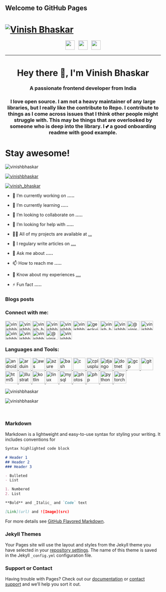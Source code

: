 ## Welcome to GitHub Pages

# [![Vinish Bhaskar](https://raw.githubusercontent.com/Vinishbhaskar/Vinishbhaskar/main/icon/vb-bannner-light.png)](https://vinishbhaskar.com)

<p align='center'>
<a href="https://twitter.com/vinish_bhaskar"><img height="30" src="https://github.com/WaylonWalker/WaylonWalker/blob/main/icon/twitter.png?raw=true"></a>&nbsp;&nbsp;
<a href="https://instagram.com/vinish_bhaskar"><img height="30" src="https://github.com/WaylonWalker/WaylonWalker/blob/main/icon/instagram.jpg?raw=true"></a>&nbsp;&nbsp;
<a href="https://www.linkedin.com/in/vinishbhaskar/"><img height="30" src="https://github.com/WaylonWalker/WaylonWalker/blob/main/icon/linkedin.png?raw=true"></a>
</p>

---

<h1 align="center">Hey there 👋, I'm Vinish Bhaskar</h1>
<h3 align="center">A passionate frontend developer from India</h3>
<h3 align="center">I love open source.  I am not a heavy maintainer of any large libraries, but I really like the contribute to Repo.  I contribute to things as I come across issues that I think other people might struggle with.  This may be things that are overlooked by someone who is deep into the library.  I 💕 a good onboarding readme with good example.</h3>

# Stay awesome!

<p align="left"> <img src="https://komarev.com/ghpvc/?username=vinishbhaskar&label=Profile%20views&color=0e75b6&style=flat" alt="vinishbhaskar" /> </p>

<p align="left"> <a href="https://github.com/ryo-ma/github-profile-trophy"><img src="https://github-profile-trophy.vercel.app/?username=vinishbhaskar" alt="vinishbhaskar" /></a> </p>

<p align="left"> <a href="https://twitter.com/vinish_bhaskar" target="blank"><img src="https://img.shields.io/twitter/follow/vinish_bhaskar?logo=twitter&style=for-the-badge" alt="vinish_bhaskar" /></a> </p>

- 🔭 I’m currently working on **.....**

- 🌱 I’m currently learning **.....**

- 👯 I’m looking to collaborate on **.....**

- 🤝 I’m looking for help with **.....**

- 👨‍💻 All of my projects are available at [...](...)

- 📝 I regulary write articles on [....](....)

- 💬 Ask me about **.....**

- 📫 How to reach me **.....**

- 📄 Know about my experiences [....](....)

- ⚡ Fun fact **.....**

### Blogs posts
<!-- BLOG-POST-LIST:START -->
<!-- BLOG-POST-LIST:END -->

<h3 align="left">Connect with me:</h3>
<p align="left">
<a href="https://codepen.io/vinishbhaskar" target="blank"><img align="center" src="https://cdn.jsdelivr.net/npm/simple-icons@3.0.1/icons/codepen.svg" alt="vinishbhaskar" height="30" width="40" /></a>
<a href="https://dev.to/vinishbhaskar" target="blank"><img align="center" src="https://cdn.jsdelivr.net/npm/simple-icons@3.0.1/icons/dev-dot-to.svg" alt="vinishbhaskar" height="30" width="40" /></a>
<a href="https://twitter.com/vinish_bhaskar" target="blank"><img align="center" src="https://cdn.jsdelivr.net/npm/simple-icons@3.0.1/icons/twitter.svg" alt="vinish_bhaskar" height="30" width="40" /></a>
<a href="https://linkedin.com/in/vinishbhaskar" target="blank"><img align="center" src="https://cdn.jsdelivr.net/npm/simple-icons@3.0.1/icons/linkedin.svg" alt="vinishbhaskar" height="30" width="40" /></a>
<a href="https://codesandbox.com/vinishbhaskar" target="blank"><img align="center" src="https://cdn.jsdelivr.net/npm/simple-icons@3.0.1/icons/codesandbox.svg" alt="vinishbhaskar" height="30" width="40" /></a>
<a href="https://kaggle.com/vinishbhaskar" target="blank"><img align="center" src="https://cdn.jsdelivr.net/npm/simple-icons@3.0.1/icons/kaggle.svg" alt="vinishbhaskar" height="30" width="40" /></a>
<a href="https://fb.com/geeckvinish" target="blank"><img align="center" src="https://cdn.jsdelivr.net/npm/simple-icons@3.0.1/icons/facebook.svg" alt="geeckvinish" height="30" width="40" /></a>
<a href="https://instagram.com/vinish_bhaskar" target="blank"><img align="center" src="https://cdn.jsdelivr.net/npm/simple-icons@3.0.1/icons/instagram.svg" alt="vinish_bhaskar" height="30" width="40" /></a>
<a href="https://www.behance.net/vinishbhaskar" target="blank"><img align="center" src="https://cdn.jsdelivr.net/npm/simple-icons@3.0.1/icons/behance.svg" alt="vinishbhaskar" height="30" width="40" /></a>
<a href="https://medium.com/@vinishbhaskar" target="blank"><img align="center" src="https://cdn.jsdelivr.net/npm/simple-icons@3.0.1/icons/medium.svg" alt="@vinishbhaskar" height="30" width="40" /></a>
<a href="https://www.codechef.com/users/vinishbhaskar" target="blank"><img align="center" src="https://cdn.jsdelivr.net/npm/simple-icons@3.1.0/icons/codechef.svg" alt="vinishbhaskar" height="30" width="40" /></a>
<a href="https://www.hackerrank.com/vinishbhaskar" target="blank"><img align="center" src="https://cdn.jsdelivr.net/npm/simple-icons@3.0.1/icons/hackerrank.svg" alt="vinishbhaskar" height="30" width="40" /></a>
<a href="https://codeforces.com/profile/vinishbhaskar" target="blank"><img align="center" src="https://cdn.jsdelivr.net/npm/simple-icons@3.0.1/icons/codeforces.svg" alt="vinishbhaskar" height="30" width="40" /></a>
<a href="https://www.leetcode.com/vinishbhaskar" target="blank"><img align="center" src="https://cdn.jsdelivr.net/npm/simple-icons@3.0.1/icons/leetcode.svg" alt="vinishbhaskar" height="30" width="40" /></a>
<a href="https://www.hackerearth.com/@vinishbhaskar" target="blank"><img align="center" src="https://cdn.jsdelivr.net/npm/simple-icons@3.0.1/icons/hackerearth.svg" alt="@vinishbhaskar" height="30" width="40" /></a>
<a href="https://www.topcoder.com/members/vinishbhaskar" target="blank"><img align="center" src="https://cdn.jsdelivr.net/npm/simple-icons@3.0.1/icons/topcoder.svg" alt="vinishbhaskar" height="30" width="40" /></a>
</p>

<h3 align="left">Languages and Tools:</h3>
<p align="left"> <a href="https://developer.android.com" target="_blank"> <img src="https://devicons.github.io/devicon/devicon.git/icons/android/android-original-wordmark.svg" alt="android" width="40" height="40"/> </a> <a href="https://www.arduino.cc/" target="_blank"> <img src="https://cdn.worldvectorlogo.com/logos/arduino-1.svg" alt="arduino" width="40" height="40"/> </a> <a href="https://aws.amazon.com" target="_blank"> <img src="https://devicons.github.io/devicon/devicon.git/icons/amazonwebservices/amazonwebservices-original-wordmark.svg" alt="aws" width="40" height="40"/> </a> <a href="https://azure.microsoft.com/en-in/" target="_blank"> <img src="https://www.vectorlogo.zone/logos/microsoft_azure/microsoft_azure-icon.svg" alt="azure" width="40" height="40"/> </a> <a href="https://www.gnu.org/software/bash/" target="_blank"> <img src="https://www.vectorlogo.zone/logos/gnu_bash/gnu_bash-icon.svg" alt="bash" width="40" height="40"/> </a> <a href="https://www.cprogramming.com/" target="_blank"> <img src="https://devicons.github.io/devicon/devicon.git/icons/c/c-original.svg" alt="c" width="40" height="40"/> </a> <a href="https://www.w3schools.com/cpp/" target="_blank"> <img src="https://devicons.github.io/devicon/devicon.git/icons/cplusplus/cplusplus-original.svg" alt="cplusplus" width="40" height="40"/> </a> <a href="https://www.djangoproject.com/" target="_blank"> <img src="https://devicons.github.io/devicon/devicon.git/icons/django/django-original.svg" alt="django" width="40" height="40"/> </a> <a href="https://dotnet.microsoft.com/" target="_blank"> <img src="https://devicons.github.io/devicon/devicon.git/icons/dot-net/dot-net-original-wordmark.svg" alt="dotnet" width="40" height="40"/> </a> <a href="https://cloud.google.com" target="_blank"> <img src="https://www.vectorlogo.zone/logos/google_cloud/google_cloud-icon.svg" alt="gcp" width="40" height="40"/> </a> <a href="https://git-scm.com/" target="_blank"> <img src="https://www.vectorlogo.zone/logos/git-scm/git-scm-icon.svg" alt="git" width="40" height="40"/> </a> <a href="https://www.w3.org/html/" target="_blank"> <img src="https://devicons.github.io/devicon/devicon.git/icons/html5/html5-original-wordmark.svg" alt="html5" width="40" height="40"/> </a> <a href="https://www.adobe.com/in/products/illustrator.html" target="_blank"> <img src="https://www.vectorlogo.zone/logos/adobe_illustrator/adobe_illustrator-icon.svg" alt="illustrator" width="40" height="40"/> </a> <a href="https://kotlinlang.org" target="_blank"> <img src="https://www.vectorlogo.zone/logos/kotlinlang/kotlinlang-icon.svg" alt="kotlin" width="40" height="40"/> </a> <a href="https://www.linux.org/" target="_blank"> <img src="https://devicons.github.io/devicon/devicon.git/icons/linux/linux-original.svg" alt="linux" width="40" height="40"/> </a> <a href="https://www.mysql.com/" target="_blank"> <img src="https://devicons.github.io/devicon/devicon.git/icons/mysql/mysql-original-wordmark.svg" alt="mysql" width="40" height="40"/> </a> <a href="https://www.photoshop.com/en" target="_blank"> <img src="https://devicons.github.io/devicon/devicon.git/icons/photoshop/photoshop-plain.svg" alt="photoshop" width="40" height="40"/> </a> <a href="https://www.php.net" target="_blank"> <img src="https://devicons.github.io/devicon/devicon.git/icons/php/php-original.svg" alt="php" width="40" height="40"/> </a> <a href="https://www.python.org" target="_blank"> <img src="https://devicons.github.io/devicon/devicon.git/icons/python/python-original.svg" alt="python" width="40" height="40"/> </a> <a href="https://pytorch.org/" target="_blank"> <img src="https://www.vectorlogo.zone/logos/pytorch/pytorch-icon.svg" alt="pytorch" width="40" height="40"/> </a> </p>


<p>&nbsp;<img align="left" src="https://github-readme-stats.vercel.app/api?username=Vinishbhaskar&show_icons=true&theme=radical" alt="vinishbhaskar" /></p>

<p><img align="center" src="https://github-readme-stats.vercel.app/api/top-langs?username=vinishbhaskar&show_icons=true&locale=en&layout=compact" alt="vinishbhaskar" /></p><br>


### Markdown

Markdown is a lightweight and easy-to-use syntax for styling your writing. It includes conventions for

```markdown
Syntax highlighted code block

# Header 1
## Header 2
### Header 3

- Bulleted
- List

1. Numbered
2. List

**Bold** and _Italic_ and `Code` text

[Link](url) and ![Image](src)
```

For more details see [GitHub Flavored Markdown](https://guides.github.com/features/mastering-markdown/).

### Jekyll Themes

Your Pages site will use the layout and styles from the Jekyll theme you have selected in your [repository settings](https://github.com/Vinishbhaskar/Vinishbhaskar.github.io/settings). The name of this theme is saved in the Jekyll `_config.yml` configuration file.

### Support or Contact

Having trouble with Pages? Check out our [documentation](https://docs.github.com/categories/github-pages-basics/) or [contact support](https://github.com/contact) and we’ll help you sort it out.
